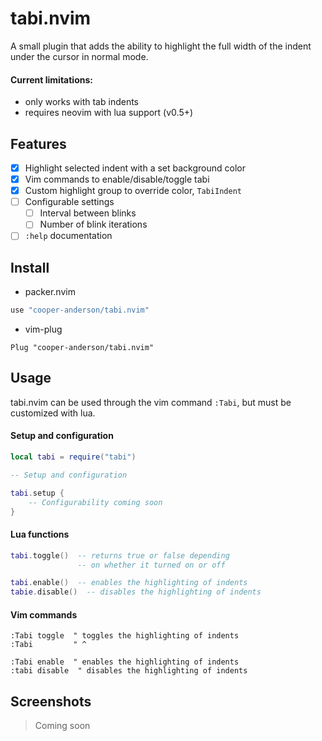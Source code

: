 # tabi.nvim

A small plugin that adds the ability to highlight the full width of the indent
under the cursor in normal mode.

#### Current limitations:
- only works with tab indents
- requires neovim with lua support (v0.5+)

## Features
- [x] Highlight selected indent with a set background color
- [x] Vim commands to enable/disable/toggle tabi
- [x] Custom highlight group to override color, `TabiIndent`
- [ ] Configurable settings
  - [ ] Interval between blinks
  - [ ] Number of blink iterations
- [ ] `:help` documentation

## Install

- packer.nvim
```lua
use "cooper-anderson/tabi.nvim"
```

- vim-plug
```vim
Plug "cooper-anderson/tabi.nvim"
```

## Usage

tabi.nvim can be used through the vim command `:Tabi`, but must be customized
with lua.

#### Setup and configuration

```lua
local tabi = require("tabi")

-- Setup and configuration

tabi.setup {
	-- Configurability coming soon
}
```

#### Lua functions

```lua
tabi.toggle()  -- returns true or false depending
               -- on whether it turned on or off

tabi.enable()  -- enables the highlighting of indents
tabie.disable()  -- disables the highlighting of indents
```

#### Vim commands

```vim
:Tabi toggle  " toggles the highlighting of indents
:Tabi         " ^

:Tabi enable  " enables the highlighting of indents
:tabi disable  " disables the highlighting of indents
```

## Screenshots

> Coming soon

